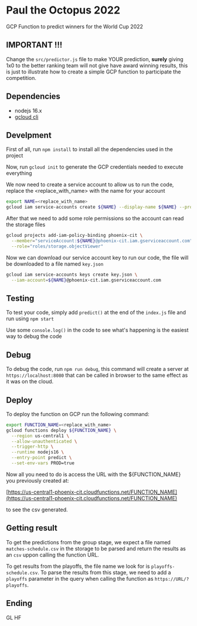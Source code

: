 # Paul the Octopus 2022

GCP Function to predict winners for the World Cup 2022

## IMPORTANT !!!

Change the `src/predictor.js` file to make YOUR prediction, **surely** giving 1x0 to the better ranking team will not give have award winning results, this is just to illustrate how to create a simple GCP function to participate the competition.

## Dependencies

- nodejs 16.x
- [gcloud cli](https://cloud.google.com/sdk/docs/install)

## Develpment

First of all, run `npm install` to install all the dependencies used in the project

Now, run `gcloud init` to generate the GCP credentials needed to execute everything

We now need to create a service account to allow us to run the code, replace the <replace_with_name> with the name for your account

```bash
export NAME=<replace_with_name>
gcloud iam service-accounts create ${NAME} --display-name ${NAME} --project phoenix-cit
```

After that we need to add some role permissions so the account can read the storage files

```bash
gcloud projects add-iam-policy-binding phoenix-cit \
  --member="serviceAccount:${NAME}@phoenix-cit.iam.gserviceaccount.com" \
  --role="roles/storage.objectViewer"
```

Now we can download our service account key to run our code, the file will be downloaded to a file named `key.json`

```bash
gcloud iam service-accounts keys create key.json \
  --iam-account=${NAME}@phoenix-cit.iam.gserviceaccount.com
```

## Testing

To test your code, simply add `predict()` at the end of the `index.js` file and run using `npm start`

Use some `console.log()` in the code to see what's happening is the easiest way to debug the code

## Debug

To debug the code, run `npm run debug`, this command will create a server at `https://localhost:8080` that can be called in browser to the same effect as it was on the cloud.

## Deploy

To deploy the function on GCP run the following command:

```bash
export FUNCTION_NAME=<replace_with_name>
gcloud functions deploy ${FUNCTION_NAME} \
  --region us-central1 \
  --allow-unauthenticated \
  --trigger-http \
  --runtime nodejs16 \
  --entry-point predict \
  --set-env-vars PROD=true
```

Now all you need to do is access the URL with the ${FUNCTION_NAME} you previously created at:

[https://us-central1-phoenix-cit.cloudfunctions.net/FUNCTION_NAME](https://us-central1-phoenix-cit.cloudfunctions.net/FUNCTION_NAME)

to see the csv generated.

## Getting result

To get the predictions from the group stage, we expect a file named `matches-schedule.csv` in the storage to be parsed and return the results as an `csv` uppon calling the function URL.

To get results from the playoffs, the file name we look for is `playoffs-schedule.csv`. To parse the results from this stage, we need to add a `playoffs` parameter in the query when calling the function as `https://URL/?playoffs`.

## Ending

GL HF
